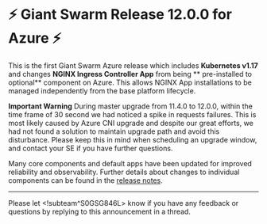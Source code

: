 # :zap: Giant Swarm Release 12.0.0 for Azure :zap:

This is the first Giant Swarm Azure release which includes **Kubernetes v1.17** and changes **NGINX Ingress Controller App** from being ** pre-installed to optional** component on Azure. This allows NGINX App installations to be managed independently from the base platform lifecycle.

**Important Warning** 
During master upgrade from 11.4.0 to 12.0.0, within the time frame of 30 second we had noticed a spike in requests failures. This is most likely caused by Azure CNI upgrade and despite our great efforts, we had not found a solution to maintain upgrade path and avoid this disturbance. Please keep this in mind when scheduling an upgrade window, and contact your SE if you have further questions.

Many core components and default apps have been updated for improved reliability and observability. Further details about changes to individual components can be found in the [release notes](https://github.com/giantswarm/releases/blob/master/azure/v12.0.0).

---
Please let <!subteam^S0GSG846L> know if you have any feedback or questions by replying to this announcement in a thread.
